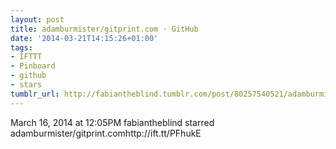 ```yaml
---
layout: post
title: adamburmister/gitprint.com · GitHub
date: '2014-03-21T14:15:26+01:00'
tags:
- IFTTT
- Pinboard
- github
- stars
tumblr_url: http://fabiantheblind.tumblr.com/post/80257540521/adamburmister-gitprint-com-github
---
```

March 16, 2014 at 12:05PM
fabiantheblind starred adamburmister/gitprint.comhttp://ift.tt/PFhukE
